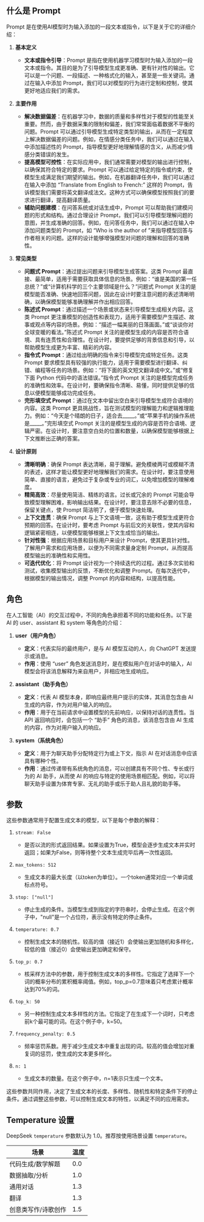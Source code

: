 ## 什么是 Prompt

Prompt 是在使用AI模型时为输入添加的一段文本或指令，以下是关于它的详细介绍：

1. **基本定义**
    - **文本或指令引导**：Prompt 是指在使用机器学习模型时为输入添加的一段文本或指令。其目的是为了引导模型生成更准确、更有针对性的输出。它可以是一个问题、一段描述、一种格式化的输入，甚至是一些关键词。通过在输入中添加 Prompt，我们可以对模型的行为进行定制和控制，使其更好地适应我们的需求。

2. **主要作用**
    - **解决数据偏差**：在机器学习中，数据的质量和多样性对于模型的性能至关重要。然而，由于数据采集的限制和偏差，我们常常面临着数据不平衡的问题。Prompt 可以通过引导模型生成特定类型的输出，从而在一定程度上解决数据偏差的问题。例如，在情感分类任务中，我们可以通过在输入中添加描述性的 Prompt，指导模型更好地理解情感的含义，从而减少情感分类错误的发生。
    - **提高模型可控性**：在实际应用中，我们通常需要对模型的输出进行控制，以确保其符合特定的要求。Prompt 可以通过给定特定的指令或约束，使模型生成满足我们期望的输出。例如，在机器翻译任务中，我们可以通过在输入中添加 “Translate from English to French:” 这样的 Prompt，告诉模型我们需要将英文翻译成法文。这种方式可以确保模型按照我们的要求进行翻译，提高翻译质量。
    - **辅助问题建模**：在问答系统或对话生成中，Prompt 可以帮助我们建模问题的形式和结构。通过合理设计 Prompt，我们可以引导模型理解问题的意图，并生成准确的回答。例如，在问答任务中，我们可以通过在输入中添加问题类型的 Prompt，如 “Who is the author of ”来指导模型回答与作者相关的问题。这样的设计能够增强模型对问题的理解和回答的准确性。

3. **常见类型**
    - **问题式 Prompt**：通过提出问题来引导模型生成答案。这类 Prompt 最直接、最简单，适用于需要获取具体信息的场景。例如：“谁是美国的第一任总统？”或“计算机科学的三个主要领域是什么？”问题式 Prompt 关注的是模型能否准确、快速地回答问题，因此在设计时要注意问题的表述清晰明确，以确保模型能够准确理解并作出相应回答。
    - **陈述式 Prompt**：通过描述一个场景或状态来引导模型生成相关内容。这类 Prompt 更注重模型的创造性和表现力，适用于需要模型产生描述、故事或观点等内容的场景。例如：“描述一幅美丽的日落画面。”或“谈谈你对全球变暖的看法。”陈述式 Prompt 关注的是模型生成的内容是否符合语境、具有连贯性和合理性。在设计时，要提供足够的背景信息和引导，以帮助模型生成更为丰富、精彩的内容。
    - **指令式 Prompt**：通过给出明确的指令来引导模型完成特定任务。这类 Prompt 要求模型具有较强的执行能力，适用于需要模型进行翻译、纠错、编程等任务的场景。例如：“将下面的英文短文翻译成中文。”或“修复下面 Python 代码中的语法错误。”指令式 Prompt 关注的是模型完成任务的准确性和效率。在设计时，要确保指令清晰、易懂，同时提供足够的信息以便模型能够成功完成任务。
    - **完形填空式 Prompt**：通过在文本中留出空白来引导模型生成符合语境的内容。这类 Prompt 更具挑战性，旨在测试模型的理解能力和逻辑推理能力。例如：“今天是个晴朗的日子，适合去_____。”或“苹果手机的操作系统是_____。”完形填空式 Prompt 关注的是模型生成的内容是否符合语境、逻辑严密。在设计时，要注意空白处的位置和数量，以确保模型能够根据上下文推断出正确的答案。


4. **设计原则**
    - **清晰明确**：确保 Prompt 表达清晰，易于理解。避免模棱两可或模糊不清的表述，这样才能让模型更好地理解我们的需求。在设计时，要注意使用简单、直接的语言，避免过于复杂或专业的词汇，以免增加模型的理解难度。
    - **精简高效**：尽量使用简洁、精练的语言。过长或冗余的 Prompt 可能会导致模型理解困难，影响输出结果。在设计时，要注意去除不必要的信息，保留关键点，使 Prompt 简洁明了，便于模型快速处理。
    - **上下文连贯**：确保 Prompt 与上下文语境一致，这有助于模型生成更符合预期的回答。在设计时，要考虑 Prompt 与前后文的关联性，使其内容和逻辑紧密相连，以便模型能够根据上下文生成恰当的输出。
    - **针对性强**：根据应用场景和目标用户来设计 Prompt，使其更具针对性。了解用户需求和应用场景，以便为不同需求量身定制 Prompt，从而提高模型输出的准确性和实用性。
    - **可迭代优化**：将 Prompt 设计视为一个持续迭代的过程。通过多次实验和测试，收集模型输出的反馈，不断优化和调整 Prompt。在每次迭代中，根据模型的输出情况，调整 Prompt 的内容和结构，以提高性能。



## 角色

在人工智能（AI）的交互过程中，不同的角色承担着不同的功能和任务。以下是 AI 的 user、assistant 和 system 等角色的介绍：

1. **user（用户角色）**
   - **定义**：代表实际的最终用户，是与 AI 模型互动的人，向 ChatGPT 发送提示或消息。
   - **作用**：使用 “user” 角色发送消息时，是在模拟用户在对话中的输入，AI 模型会将该消息解释为来自用户，并相应地生成响应。

2. **assistant（助手角色）**
   - **定义**：代表 AI 模型本身，即响应最终用户提示的实体，其消息包含由 AI 生成的内容，作为对用户输入的响应。
   - **作用**：用于在当前请求中设置模型的先前响应，以保持对话的连贯性。当 API 返回响应时，会包括一个 “助手” 角色的消息，该消息包含由 AI 生成的内容，作为对用户输入的响应。

3. **system（系统角色）**
   - **定义**：用于为聊天助手分配特定行为或上下文，指示 AI 在对话消息中应该具有哪种个性。
   - **作用**：通过传递带有系统角色的消息，可以创建具有不同个性、专长或行为的 AI 助手，从而使 AI 的响应与特定的使用场景相匹配。例如，可以将聊天助手设置为体育专家、无礼的助手或乐于助人且礼貌的助手等。



## 参数

这些参数通常用于配置生成文本的模型，以下是每个参数的解释：

1. `stream: False`
   - 是否以流的形式返回结果。如果设置为True，模型会逐步生成文本并实时返回；如果为False，则等待整个文本生成完毕后再一次性返回。

2. `max_tokens: 512`
   - 生成文本的最大长度（以token为单位）。一个token通常对应一个单词或标点符号。

3. `stop: ["null"]`
   - 停止生成的条件。当模型生成到指定的字符串时，会停止生成。在这个例子中，"null"是一个占位符，表示没有特定的停止条件。

4. `temperature: 0.7`
   - 控制生成文本的随机性。较高的值（接近1）会使输出更加随机和多样化，较低的值（接近0）会使输出更加确定和保守。

5. `top_p: 0.7`
   - 核采样方法中的参数，用于控制生成文本的多样性。它指定了选择下一个词的概率分布的累积概率阈值。例如，top_p=0.7意味着只考虑累计概率达到70%的词。

6. `top_k: 50`
   - 另一种控制生成文本多样性的方法。它指定了在生成下一个词时，只考虑前k个最可能的词。在这个例子中，k=50。

7. `frequency_penalty: 0.5`
   - 频率惩罚系数。用于减少生成文本中重复出现的词。较高的值会增加对重复词的惩罚，使生成的文本更多样化。

8. `n: 1`
   - 生成文本的数量。在这个例子中，n=1表示只生成一个文本。

这些参数共同作用，决定了生成文本的长度、多样性、随机性和特定条件下的停止条件。通过调整这些参数，可以控制生成文本的特性，以满足不同的应用需求。



## Temperature 设置

DeepSeek `temperature` 参数默认为 1.0。推荐按使用场景设置 `temperature`。

|场景|温度|
|---|---|
|代码生成/数学解题|0.0|
|数据抽取/分析|1.0|
|通用对话|1.3|
|翻译|1.3|
|创意类写作/诗歌创作|1.5|

